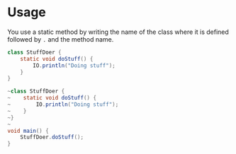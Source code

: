 # Usage

You use a static method by writing the name of the class where it is
defined followed by `.` and the method name.

```java
class StuffDoer {
    static void doStuff() {
        IO.println("Doing stuff");
    }
}
```

```java
~class StuffDoer {
~    static void doStuff() {
~        IO.println("Doing stuff");
~    }
~}
~
void main() {
    StuffDoer.doStuff();
}
```
